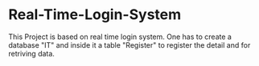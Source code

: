 # Real-Time-Login-System
This Project is based on real time login system. 
One has to create a database "IT" and inside it a table "Register" to register the detail and for retriving data.
